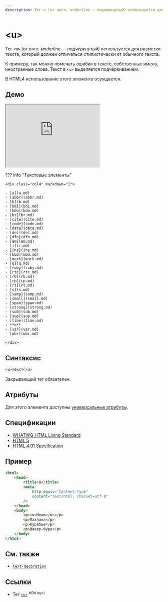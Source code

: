 ```yaml
---
description: Тег u (от англ. underline — подчеркнутый) используется для разметки текста, который должен отличаться стилистически от обычного текста
---
```


# &lt;u&gt;

Тег **`<u>`** _(от англ. **u**nderline — подчеркнутый)_ используется для разметки текста, который должен отличаться стилистически от обычного текста.

К примеру, так можно помечать ошибки в тексте, собственные имена, иностранные слова. Текст в `<u>` выделяется подчёркиванием.

В HTML4 использование этого элемента осуждается.

## Демо

<iframe class="interactive is-tabbed-shorter-height" height="200" src="https://interactive-examples.mdn.mozilla.net/pages/tabbed/u.html" title="MDN Web Docs Interactive Example" loading="lazy" data-readystate="complete"></iframe>

??? info "Текстовые элементы"

    <div class="col4" markdown="1">

    - [a](a.md)
    - [abbr](abbr.md)
    - [b](b.md)
    - [bdi](bdi.md)
    - [bdo](bdo.md)
    - [br](br.md)
    - [cite](cite.md)
    - [code](code.md)
    - [data](data.md)
    - [del](del.md)
    - [dfn](dfn.md)
    - [em](em.md)
    - [i](i.md)
    - [ins](ins.md)
    - [kbd](kbd.md)
    - [mark](mark.md)
    - [q](q.md)
    - [ruby](ruby.md)
    - [rtc](rtc.md)
    - [rb](rb.md)
    - [rp](rp.md)
    - [rt](rt.md)
    - [s](s.md)
    - [samp](samp.md)
    - [small](small.md)
    - [span](span.md)
    - [strong](strong.md)
    - [sub](sub.md)
    - [sup](sup.md)
    - [time](time.md)
    - **u**
    - [var](var.md)
    - [wbr](wbr.md)

    </div>

## Синтаксис

```html
<u>Текст</u>
```

Закрывающий тег обязателен.

## Атрибуты

Для этого элемента доступны [универсальные атрибуты](uni-attr.md).

## Спецификации

-   [WHATWG HTML Living Standard](https://html.spec.whatwg.org/multipage/text-level-semantics.html#the-u-element)
-   [HTML 5](http://www.w3.org/TR/html5/text-level-semantics.html#the-u-element)
-   [HTML 4.01 Specification](http://www.w3.org/TR/html401/present/graphics.html#h-15.2.1)

## Пример

```html
<html>
    <head>
        <title>U</title>
        <meta
            http-equiv="Content-Type"
            content="text/html; charset=utf-8"
        />
    </head>
    <body>
        <p><u>Меню</u></p>
        <p>Пахлава</p>
        <p>Курабье</p>
        <p>Шакер-бура</p>
    </body>
</html>
```

## См. также

-   [`text-decoration`](/css/text-decoration/)

## Ссылки

-   Тег [`<u>`](https://developer.mozilla.org/ru/docs/Web/HTML/Element/u) <sup><small>MDN (рус.)</small></sup>
